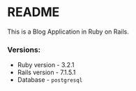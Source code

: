 # README

This is a Blog Application in Ruby on Rails.

### Versions:

* Ruby version - 3.2.1
* Rails version - 7.1.5.1
* Database - `postgresql`

